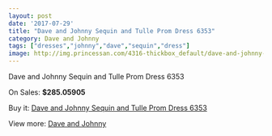 ```yaml
---
layout: post
date: '2017-07-29'
title: "Dave and Johnny Sequin and Tulle Prom Dress 6353"
category: Dave and Johnny
tags: ["dresses","johnny","dave","sequin","dress"]
image: http://img.princessan.com/4316-thickbox_default/dave-and-johnny-sequin-and-tulle-prom-dress-6353.jpg
---
```

Dave and Johnny Sequin and Tulle Prom Dress 6353

On Sales: **$285.05905**
<a href="https://www.princessan.com/en/dave-and-johnny/2014-dave-and-johnny-sequin-and-tulle-prom-dress-6353.html"><amp-img layout="responsive" width="600" height="600" src="//img.princessan.com/4316-thickbox_default/dave-and-johnny-sequin-and-tulle-prom-dress-6353.jpg" alt="Dave and Johnny Sequin and Tulle Prom Dress 6353 0" /></a>

Buy it: [Dave and Johnny Sequin and Tulle Prom Dress 6353](https://www.princessan.com/en/dave-and-johnny/2014-dave-and-johnny-sequin-and-tulle-prom-dress-6353.html "Dave and Johnny Sequin and Tulle Prom Dress 6353")

View more: [Dave and Johnny](https://www.princessan.com/en/16-dave-and-johnny "Dave and Johnny")
